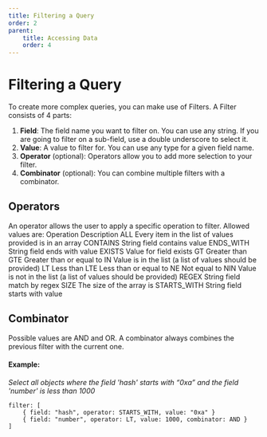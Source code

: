 ```yaml
---
title: Filtering a Query
order: 2
parent:
    title: Accessing Data
    order: 4
---
```


# Filtering a Query
To create more complex queries, you can make use of Filters. A Filter consists of 4 parts:

1. **Field**: The field name you want to filter on. You can use any string. If you are going to filter on a sub-field, use a double underscore to select it.
2. **Value**: A value to filter for. You can use any type for a given field name.
3. **Operator** (optional): Operators allow you to add more selection to your filter.
4. **Combinator** (optional): You can combine multiple filters with a combinator.

## Operators
An operator allows the user to apply a specific operation to filter. Allowed values are:
Operation
Description
ALL
Every item in the list of values provided is in an array
CONTAINS
String field contains value
ENDS_WITH
String field ends with value
EXISTS
Value for field exists
GT
Greater than
GTE
Greater than or equal to
IN
Value is in the list (a list of values should be provided)
LT
Less than
LTE
Less than or equal to
NE
Not equal to
NIN
Value is not in the list (a list of values should be provided)
REGEX
String field match by regex
SIZE
The size of the array is
STARTS_WITH
String field starts with value

## Combinator
Possible values are AND and OR. A combinator always combines the previous filter with the current one.

#### Example:
_Select all objects where the field 'hash' starts with “0xa” and the field 'number' is less than 1000_
```
filter: [
    { field: "hash", operator: STARTS_WITH, value: "0xa" }
    { field: "number", operator: LT, value: 1000, combinator: AND }
]
```
